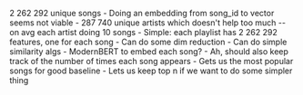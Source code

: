 2 262 292 unique songs
    - Doing an embedding from song_id to vector seems not viable
    - 287 740 unique artists which doesn't help too much -- on avg each artist doing 10 songs
    - Simple: each playlist has 2 262 292 features, one for each song
        - Can do some dim reduction
        - Can do simple similarity algs
    - ModernBERT to embed each song?
    - Ah, should also keep track of the number of times each song appears
        - Gets us the most popular songs for good baseline
        - Lets us keep top n if we want to do some simpler thing

        


